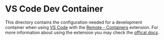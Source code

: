 # VS Code Dev Container

This directory contains the configuration needed for a development container when using [VS Code](https://code.visualstudio.com/) with the [Remote - Containers](https://marketplace.visualstudio.com/items?itemName=ms-vscode-remote.remote-containers) extension. For more information about using the extension you may check the [offical docs](https://code.visualstudio.com/docs/remote/containers).
